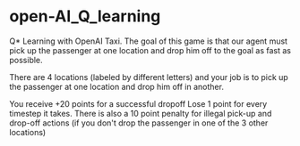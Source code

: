 # open-AI_Q_learning
Q* Learning with OpenAI Taxi.
The goal of this game is that our agent must pick up the passenger at one location and drop him off to the goal as fast as possible.

There are 4 locations (labeled by different letters) and your job is to pick up the passenger at one location and drop him off in another.

You receive +20 points for a successful dropoff
Lose 1 point for every timestep it takes.
There is also a 10 point penalty for illegal pick-up and drop-off actions (if you don't drop the passenger in one of the 3 other locations)
